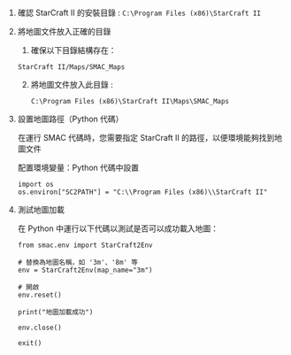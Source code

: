 #
1. 確認 StarCraft II 的安裝目錄 : `C:\Program Files (x86)\StarCraft II`
2. 將地圖文件放入正確的目錄
   1.  確保以下目錄結構存在：
      ```
      StarCraft II/Maps/SMAC_Maps
      ```
   2. 將地圖文件放入此目錄 :
      ```
      C:\Program Files (x86)\StarCraft II\Maps\SMAC_Maps
      ```
3. 設置地圖路徑（Python 代碼）

   在運行 SMAC 代碼時，您需要指定 StarCraft II 的路徑，以便環境能夠找到地圖文件

   配置環境變量：Python 代碼中設置
    ```
    import os
    os.environ["SC2PATH"] = "C:\\Program Files (x86)\\StarCraft II"
    ```
4. 測試地圖加載

   在 Python 中運行以下代碼以測試是否可以成功載入地圖：
   ```
   from smac.env import StarCraft2Env
   
   # 替換為地圖名稱，如 '3m'、'8m' 等
   env = StarCraft2Env(map_name="3m")

   # 開啟
   env.reset()
   
   print("地圖加載成功")
   
   env.close()
   ```
   ```
   exit()
   ```




